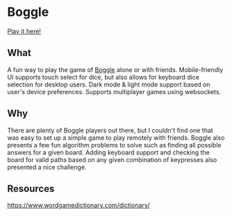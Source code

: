 # Boggle

[Play it here!](https://bogle.netlify.app)

## What

A fun way to play the game of [Boggle](https://en.wikipedia.org/wiki/Boggle) alone or with friends. Mobile-friendly UI supports touch select for dice, but also allows for keyboard dice selection for desktop users. Dark mode & light mode support based on user's device preferences. Supports multiplayer games using websockets.

## Why

There are plenty of Boggle players out there, but I couldn't find one that was easy to set up a simple game to play remotely with friends. Boggle also presents a few fun algorithm problems to solve such as finding all possible answers for a given board. Adding keyboard support and checking the board for valid paths based on any given combination of keypresses also presented a nice challenge.

## Resources
https://www.wordgamedictionary.com/dictionary/
